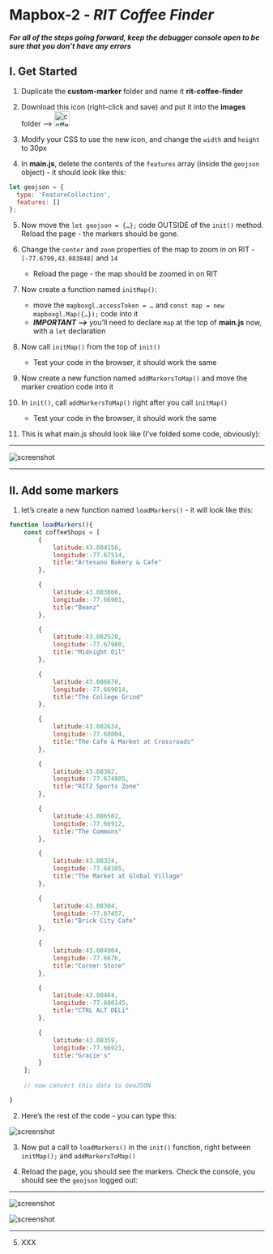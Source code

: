 # Mapbox-2 - *RIT Coffee Finder*


***For all of the steps going forward, keep the debugger console open to be sure that you don’t have any errors***

## I. Get Started

1) Duplicate the **custom-marker** folder and name it **rit-coffee-finder**

2) Download this icon (right-click and save) and put it into the **images** folder --> <img src="./_images/_map-images/coffee-icon.png" alt="coffee icon" width="30" height="30">

3) Modify your CSS to use the new icon, and change the `width` and `height` to 30px

4) In **main.js**, delete the contents of the `features` array (inside the `geojson` object) - it should look like this:

```js
let geojson = {
  type: 'FeatureCollection',
  features: []
};
```
    
5) Now move the `let geojson = {…};` code OUTSIDE of the `init()` method. Reload the page - the markers should be gone.
    

6) Change the `center` and `zoom` properties of the map to zoom in on RIT - `[-77.6799,43.083848]` and `14`

    - Reload the page - the map should be zoomed in on RIT

7) Now create a function named `initMap()`:

    - move the `mapboxgl.accessToken = …` and `const map = new mapboxgl.Map({…});` code into it
    - ***IMPORTANT -->*** you’ll need to declare `map` at the top of **main.js** now, with a `let` declaration

8) Now call `initMap()` from the top of `init()`

    - Test your code in the browser, it should work the same

9) Now create a new function named `addMarkersToMap()` and move the marker creation code into it

10) In `init()`,  call `addMarkersToMap()` right after you call `initMap()`

    - Test your code in the browser, it should work the same

11) This is what main.js should look like (I’ve folded some code, obviously):

<hr>

![screenshot](./_images/_map-images/maps-5.jpg)

<hr>

## II. Add some markers

1) let’s create a new function named `loadMarkers()` - it will look like this:

```js
function loadMarkers(){
	const coffeeShops = [
		{
			latitude:43.084156,
			longitude:-77.67514,
			title:"Artesano Bakery & Cafe"
		},

		{
			latitude:43.083866,
			longitude:-77.66901,
			title:"Beanz"
		},

		{
			latitude:43.082520,
			longitude:-77.67980,
			title:"Midnight Oil"
		},

		{
			latitude:43.086678,
			longitude:-77.669014,
			title:"The College Grind"
		},

		{
			latitude:43.082634,
			longitude:-77.68004,
			title:"The Cafe & Market at Crossroads"
		},

		{
			latitude:43.08382,
			longitude:-77.674805,
			title:"RITZ Sports Zone"
		},

		{
			latitude:43.086502,
			longitude:-77.66912,
			title:"The Commons"
		},

		{
			latitude:43.08324,
			longitude:-77.68105,
			title:"The Market at Global Village"
		},

		{
			latitude:43.08384,
			longitude:-77.67457,
			title:"Brick City Cafe"
		},

		{
			latitude:43.084904,
			longitude:-77.6676,
			title:"Corner Store"
		},

		{
			latitude:43.08464,
			longitude:-77.680145,
			title:"CTRL ALT DELi"
		},

		{
			latitude:43.08359,
			longitude:-77.66921,
			title:"Gracie's"
		}
	];
	
	// now convert this data to GeoJSON

}
```


2) Here’s the rest of the code - you can type this:

![screenshot](./_images/_map-images/maps-6.jpg)

3) Now put a call to `loadMarkers()` in the `init()` function, right between `initMap();` and `addMarkersToMap()`

4) Reload the page, you should see the markers. Check the console, you should see the `geojson` logged out:

<hr>

![screenshot](./_images/_map-images/maps-7.jpg)

![screenshot](./_images/_map-images/maps-8.jpg)

<hr>

5) XXX


